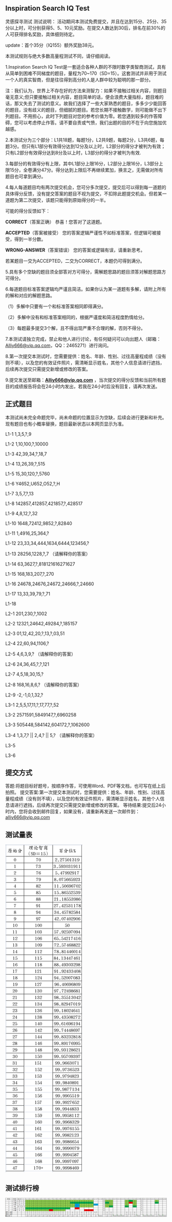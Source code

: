 ## Inspiration Search IQ Test
灵感探寻测试
测试说明：
活动期间本测试免费提交，并且在达到15分、25分、35分以上时，可分别获得5、5、10元奖励。在提交人数达到30后，排名在前30%的人可获得排名奖励，具体细则待定。

update：首个35分（IQ155）额外奖励38元。

本测试规则与绝大多数高量程测试不同，请仔细阅读。

1.Inspiration Search IQ Test是一套适合各种人群的不限时数字类智商测试，具有从简单到困难不同梯度的题目，量程为70~170（SD=15）。这套测试并非用于测试一个人的真实智商，但是往往得到高分的人是人群中较为聪明的那一部分。

注：我们认为，世界上不存在好的方法来测智力：如果不接触过相关内容，则题目毫无意义;但只要接触过相关内容，题目简单的话，便会浪费大量指标，题目难的话，那又失去了测试的意义。故我们选择了一些大家熟悉的题目，多多少少能回答的题目，没有歧义的题目，但细腻的题目。若您长期不接触数学，则可能做不出下列题目。不用担心，此时下列题目对您的参考价值为零。若您遇到较多的作答障碍，您可以考虑停止作答。请不要自责或气愤，我们出题的目的不在于向您施加优越感。

2.本测试分为三个部分：L1共18题，每题1分，L2共9题，每题2分，L3共6题，每题3分。但只有L1部分有效得分达到12分及以上时，L2部分的得分才被判为有效；只有L2部分有效得分达到8分及以上时，L3部分的得分才被判为有效.

3.每部分的有效得分有上限，其中L1部分上限16分，L2部分上限16分，L3部分上限15分，全卷满分47分。得分达到上限后不再继续累加，换言之，无需做对所有题目也可拿到满分。

4.每人每道题目均有两次提交机会，您可分多次提交，提交后可以得到每一道题的具体得分反馈，没有提交答案的题目不视为提交，不扣除此题提交机会。但若某一道题为第二次提交，该题只能得到原始得分的一半。

可能的得分反馈如下：

**CORRECT**（答案正确） 恭喜！您答对了这道题。

**ACCEPTED**（答案被接受） 您的答案逻辑严谨性不如标准答案，但逻辑可被接受，得到一半分数。

**WRONG-ANSWER**（答案错误） 您的答案或逻辑有误，请重新思考。

若某题目一交为ACCEPTED，二交为CORRECT，本题仍可得到满分。

5.具有多个空缺的题目须全部答对方可得分，需解题思路的题目须答对解题思路方可得分。

6.每道题目标准答案逻辑均严谨且简洁。如果你认为某一道题有多解，请附上所有的解和对应的解题思路。

（1）多解中只要有一个和标准答案相同即得满分。

（2）多解中没有和标准答案相同的，根据严谨度和简洁程度酌情给分。

（3）每题最多提交3个解，且不得出现严重不合理的解，否则不得分。

7.本测试请独立完成，禁止和他人进行讨论，有任何疑问可以向出题人（邮箱：Alliy666@vip.qq.com，QQ：2465271）进行询问。

8.第一次提交本测试时，您需要提供：姓名、年龄、性别、过往高量程成绩（没有则不填），以及您的有效证件照片，需清晰显示姓名，其他个人信息请进行遮挡，后续再次提交只需提交新增或修改的答案。

9.提交发送至邮箱：**Alliy666@vip.qq.com** ，当次提交的得分反馈和当前所有题目的成绩报告将会在24小时内发出，若我在24小时后没有回复，请再次发送。

## 正式题目
本测试尚未完全命题完毕，尚未命题的位置显示为空缺，后续会进行更新和补充。现有题目也有小概率替换，题目最新状态以本网页显示为准。

L1-1 1,3,5,?,9

L1-2 1,10,100,?,10000

L1-3 42,39,34,?,18,7

L1-4 13,26,39,?,515

L1-5 15,30,120,?,5760

L1-6 Y4652,U652,O52,?,H

L1-7 3,5,7,?,13

L1-8 142857,412857,421857,?,428517

L1-9 4,8,12,?,32

L1-10 1648,72412,9852,?,82840

L1-11 1,4916,25,364,?

L1-12 23,33,34,444,1634,6444,123456,?

L1-13 28256,1228,?,7 （请解释你的答案）

L1-14 63,3627,?,818121616271627

L1-15 168,183,207,?,270

L1-16 24678,24676,24672,24666,?,24660

L1-17 13,33,39,79,?,71

L1-18



L2-1 201,230,?,1002

L2-2 12321,24642,49284,?,185157

L2-3 01,12,42,20,?,13,?,03,51

L2-4 22,60,94,1106,?

L2-5 4,6,3,9,? （请解释你的答案）

L2-6 24,36,45,?,?,121

L2-7 4,5,18,30,15,?

L2-8 168,16,8,6,? （请解释你的答案）

L2-9 -2,-1,0,1,32,?



L3-1 2,5,5,17,11,?,17,77,?,52

L3-2 2571591,5849147,?,6960258

L3-3 505448,584142,604172,?,1062600

L3-4 1,3,7,? || 2,4,? || 5,? （请解释你的答案）

L3-5

L3-6

## 提交方式
答题:将题目标好题号，按顺序作答，可使用Word、PDF等文档，也可写在纸上后拍照。
提交答案:第一次提交本测试时，您需要提供：姓名、年龄、性别、过往高量程成绩（没有则不填），以及您的有效证件照片，需清晰显示姓名，其他个人信息请进行遮挡，后续再次提交只需提交新增或修改的答案。
等待结果:提交后24小时内，您将会收到邮件回复，如果没有，请重新再发送一次邮件到：alliy666@vip.qq.com

## 测试量表
![智力量表](/pic/IQ.png)
## 测试排行榜
![智力排行](/pic/rank.png)